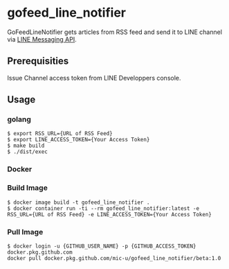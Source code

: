# gofeed_line_notifier

GoFeedLineNotifier gets articles from RSS feed and send it to LINE channel via [LINE Messaging API](https://developers.line.biz/en/reference/messaging-api/).

## Prerequisities

Issue Channel access token from LINE Developpers console.

## Usage

### golang

```
$ export RSS_URL={URL of RSS Feed}
$ export LINE_ACCESS_TOKEN={Your Access Token}
$ make build
$ ./dist/exec
```

### Docker

### Build Image

```
$ docker image build -t gofeed_line_notifier .
$ docker container run -ti --rm gofeed_line_notifier:latest -e RSS_URL={URL of RSS Feed} -e LINE_ACCESS_TOKEN={Your Access Token}
```

### Pull Image

```
$ docker login -u {GITHUB_USER_NAME} -p {GITHUB_ACCESS_TOKEN} docker.pkg.github.com
docker pull docker.pkg.github.com/mic-u/gofeed_line_notifier/beta:1.0
```
